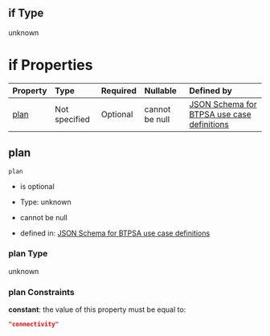 ## if Type

unknown

# if Properties

| Property      | Type          | Required | Nullable       | Defined by                                                                                                                                                                                                                                  |
| :------------ | :------------ | :------- | :------------- | :------------------------------------------------------------------------------------------------------------------------------------------------------------------------------------------------------------------------------------------ |
| [plan](#plan) | Not specified | Optional | cannot be null | [JSON Schema for BTPSA use case definitions](btpsa-usecase-properties-services-items-allof-2-then-allof-48-then-allof-1-if-properties-plan.md "undefined#/properties/services/items/allOf/2/then/allOf/48/then/allOf/1/if/properties/plan") |

## plan



`plan`

*   is optional

*   Type: unknown

*   cannot be null

*   defined in: [JSON Schema for BTPSA use case definitions](btpsa-usecase-properties-services-items-allof-2-then-allof-48-then-allof-1-if-properties-plan.md "undefined#/properties/services/items/allOf/2/then/allOf/48/then/allOf/1/if/properties/plan")

### plan Type

unknown

### plan Constraints

**constant**: the value of this property must be equal to:

```json
"connectivity"
```
